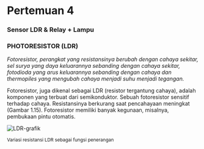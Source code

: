 # Pertemuan 4

### Sensor LDR & Relay + Lampu

### PHOTORESISTOR (LDR)

<i>Fotoresistor, perangkat yang resistansinya berubah dengan cahaya sekitar, sel surya yang daya keluarannya sebanding dengan cahaya sekitar, fotodioda yang arus keluarannya sebanding dengan cahaya dan thermopiles yang mengubah cahaya menjadi suhu menjadi tegangan.
</i>
<br>
<p>Fotoresistor, juga dikenal sebagai LDR (resistor tergantung cahaya), adalah komponen yang terbuat dari semikonduktor. Sebuah fotoresistor sensitif terhadap cahaya. Resistansinya berkurang saat pencahayaan meningkat (Gambar 1.15). Fotoresistor memiliki banyak kegunaan, misalnya, pembukaan pintu otomatis.<p>
<img src="ldr-grafik" alt="LDR-grafik">
<p style="font-size: 9pt;">Variasi resistansi LDR sebagai fungsi penerangan<p>